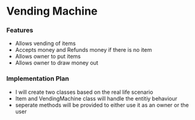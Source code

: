 # Vending Machine

### Features
* Allows vending of items
* Accepts money and Refunds money if there is no item
* Allows owner to put items
* Allows owner to draw money out

### Implementation Plan
* I will create two classes based on the real life scenario
* Item and VendingMachine class will handle the entitiy behaviour
* seperate methods will be provided to either use it as an owner or the user
